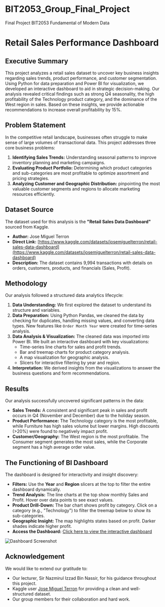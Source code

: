 # BIT2053_Group_Final_Project
Final Project BIT2053 Fundamental of Modern Data 
# Retail Sales Performance Dashboard

## Executive Summary
This project analyzes a retail sales dataset to uncover key business insights regarding sales trends, product performance, and customer segmentation. Using Python for data preparation and Power BI for visualization, we developed an interactive dashboard to aid in strategic decision-making. Our analysis revealed critical findings such as strong Q4 seasonality, the high profitability of the Technology product category, and the dominance of the West region in sales. Based on these insights, we provide actionable recommendations to increase overall profitability by 15%.

## Problem Statement
In the competitive retail landscape, businesses often struggle to make sense of large volumes of transactional data. This project addresses three core business problems:
1.  **Identifying Sales Trends:** Understanding seasonal patterns to improve inventory planning and marketing campaigns.
2.  **Evaluating Product Portfolio:** Determining which product categories and sub-categories are most profitable to optimize assortment and pricing strategies.
3.  **Analyzing Customer and Geographic Distribution:** pinpointing the most valuable customer segments and regions to allocate marketing resources efficiently.

## Dataset Source
The dataset used for this analysis is the **"Retail Sales Data Dashboard"** sourced from Kaggle.

*   **Author:** Jose Miguel Terron
*   **Direct Link:** [https://www.kaggle.com/datasets/josemiguelterron/retail-sales-data-dashboard](https://www.kaggle.com/datasets/josemiguelterron/retail-sales-data-dashboard)
*   **Description:** The dataset contains 9,994 transactions with details on orders, customers, products, and financials (Sales, Profit).

## Methodology
Our analysis followed a structured data analytics lifecycle:
1.  **Data Understanding:** We first explored the dataset to understand its structure and variables.
2.  **Data Preparation:** Using Python Pandas, we cleaned the data by checking for duplicates, handling missing values, and converting data types. New features like `Order Month Year` were created for time-series analysis.
3.  **Data Analysis & Visualization:** The cleaned data was imported into Power BI. We built an interactive dashboard with key visualizations:
    *   Time-series line charts for sales and profit trends.
    *   Bar and treemap charts for product category analysis.
    *   A map visualization for geographic analysis.
    *   Slicers for interactive filtering by year and region.
4.  **Interpretation:** We derived insights from the visualizations to answer the business questions and form recommendations.

## Results
Our analysis successfully uncovered significant patterns in the data:
*   **Sales Trends:** A consistent and significant peak in sales and profit occurs in Q4 (November and December) due to the holiday season.
*   **Product Performance:** The Technology category is the most profitable, while Furniture has high sales volume but lower margins. High discounts (>20%) were found to negatively impact profit.
*   **Customer/Geography:** The West region is the most profitable. The Consumer segment generates the most sales, while the Corporate segment has a high average order value.

## The Functioning of BI Dashboard
The dashboard is designed for interactivity and insight discovery:
*   **Filters:** Use the **Year** and **Region** slicers at the top to filter the entire dashboard dynamically.
*   **Trend Analysis:** The line charts at the top show monthly Sales and Profit. Hover over data points to see exact values.
*   **Product Drill-Down:** The bar chart shows profit by category. Click on a category (e.g., "Technology") to filter the treemap below to show its sub-categories.
*   **Geographic Insight:** The map highlights states based on profit. Darker shades indicate higher profit.
*   **Access the Dashboard:** [Click here to view the interactive dashboard](https://lookerstudio.google.com/reporting/your_dashboard_link)


![Dashboard Screenshot](images/dashboard_screenshot.png) <!-- You need to upload a screenshot to a folder called 'images' in your repo and link it here -->

## Acknowledgement
We would like to extend our gratitude to:
*   Our lecturer, Sir Nazmirul Izzad Bin Nassir, for his guidance throughout this project.
*   Kaggle user [Jose Miguel Terron](https://www.kaggle.com/josemiguelterron) for providing a clean and well-structured dataset.
*   Our group members for their collaboration and hard work.
